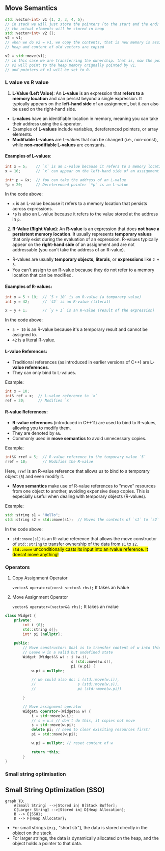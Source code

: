 ## Move Semantics

```cpp
std::vector<int> v1 {1, 2, 3, 4, 5};
// in stack we will just store the pointers (to the start and the end)
// the actual elements will be stored in heap
std::vector<int> v2 {};
v2 = v1;
// when we do v2 = v1, we copy the contents, that is new memory is assigned in
// heap and content of old vectors are copied

v2 = std::move(v1);
// in this case we are transferring the ownership. that is, now the pointer of
// v2 will point to the heap memory orignally pointed by v1.
// and pointers of v1 will be set to 0.
```

### L value vs R value

1. **L-Value (Left Value)**:
An **L-value** is an expression that **refers to a memory location** and 
can persist beyond a single expression. It typically appears on 
the **left-hand side** of an assignment, but it can also be used on the 
right-hand side.

- **L-values** have an identifiable location in memory, meaning you can take 
their address using the `&` operator.
- Examples of **L-values** include variables, dereferenced pointers, or array 
elements.
- **Modifiable L-values** are L-values that can be changed (i.e., non-const), 
while **non-modifiable L-values** are constants.

#### Examples of L-values:
```cpp
int x = 5;    // `x` is an L-value because it refers to a memory location
x = 10;       // `x` can appear on the left-hand side of an assignment

int* p = &x;  // You can take the address of an L-value
*p = 20;      // Dereferenced pointer `*p` is an L-value
```

In the code above:
- `x` is an L-value because it refers to a memory location that persists across 
expressions.
- `*p` is also an L-value because it refers to the value stored at the 
address in `p`.

2. **R-Value (Right Value)**:
An **R-value** is an expression that does **not have a persistent memory location**. 
It usually represents **temporary values** that only exist during the evaluation 
of an expression. R-values typically appear on the **right-hand side** of an 
assignment and are not addressable (you can't take the address of an R-value).

- R-values are usually **temporary objects**, **literals**, or **expressions** 
like `2 + 3`.
- You can't assign to an R-value because they do not refer to a memory location 
that can be modified.

#### Examples of R-values:
```cpp
int x = 5 + 10;  // `5 + 10` is an R-value (a temporary value)
int y = 42;      // `42` is an R-value (literal)

x = y + 1;       // `y + 1` is an R-value (result of the expression)
```

In the code above:
- `5 + 10` is an R-value because it's a temporary result and cannot be assigned to.
- `42` is a literal R-value.


#### L-value References:
- Traditional references (as introduced in earlier versions of C++) are **L-value references**.
- They can only bind to L-values.

Example:
```cpp
int x = 10;
int& ref = x;  // L-value reference to `x`
ref = 20;      // Modifies `x`
```

#### R-value References:
- **R-value references** (introduced in C++11) are used to bind to R-values, 
allowing you to modify them.
- They are denoted by `&&`.
- Commonly used in **move semantics** to avoid unnecessary copies.

Example:
```cpp
int&& rref = 5;  // R-value reference to the temporary value `5`
rref = 10;       // Modifies the R-value
```

Here, `rref` is an R-value reference that allows us to bind to a temporary 
object (`5`) and even modify it.

- **Move semantics** make use of R-value references to "move" resources from 
one object to another, avoiding expensive deep copies. This is especially useful
when dealing with temporary objects (R-values).
  
Example:
```cpp
std::string s1 = "Hello";
std::string s2 = std::move(s1);  // Moves the contents of `s1` to `s2`
```

In the code above:
- `std::move(s1)` is an R-value reference that allows the move constructor of 
`std::string` to transfer ownership of the data from `s1` to `s2`.
- <mark>`std::move` unconditionally casts its input into an rvalue reference. 
It doesnt move anything!


### Operators
1. Copy Assignment Operator

    `vector& operator=(const vector& rhs);` It takes an lvalue

2. Move Assignment Operator

    `vector& operator=(vector&& rhs);` It takes an rvalue

```cpp
class Widget {
    private:
        int i {0};
        std::string s{};
        int* pi {nullptr};
    
    public:
        // Move constructor: Goal is to transfer content of w into this
        // Leave w in a valid but undefined state
        Widget (Widget&& w) : i (w.i), 
                              s (std::move(w.s)), 
                              pi (w.pi) {
            w.pi = nullptr;

            // we could also do: i (std::move(w.i)), 
            //                   s (std::move(w.s)), 
            //                   pi (std::move(w.pi))

        }

        // Move assignment operator
        Widget& operator=(Widget&& w) {
            i = std::move(w.i);
            // s = w.s // don't do this, it copies not move
            s = std::move(w.pi);
            delete pi; // need to clear exisiting resources first!
            pi = std::move(w.pi);

            w.pi = nullptr; // reset content of w

            return *this;
        }
}
```


### Small string optimisation


## Small String Optimization (SSO)

```mermaid
graph TD;
    A[Small String] -->|Stored in| B[Stack Buffer];
    C[Larger String] -->|Stored in| D[Heap Allocation];
    B --> E{SSO};
    D --> F{Heap Allocator};
```

- For small strings (e.g., "short str"), the data is stored directly in the 
object on the stack.
- For larger strings, the data is dynamically allocated on the heap, and the 
object holds a pointer to that data.

